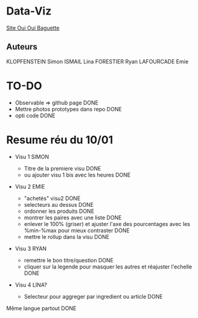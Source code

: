 # Data-Viz

 [Site Oui Oui Baguette](https://simon-klop.github.io/Data-Viz/)

## Auteurs
KLOPFENSTEIN Simon
ISMAIL Lina
FORESTIER Ryan
LAFOURCADE Emie


# TO-DO
- Observable => github page DONE
- Mettre photos prototypes dans repo DONE
- opti code DONE


# Resume réu du 10/01

+ Visu 1 SIMON
    - Titre de la premiere visu DONE
    - ou ajouter visu 1 bis avec les heures DONE

+ Visu 2 EMIE
    - "achetés" visu2 DONE
    - selecteurs au dessus DONE
    - ordonner les produits DONE
    - montrer les paires avec une liste DONE
    - enlever le 100% (griser) et ajuster l'axe des pourcentages avec les  %min-%max pour mieux contraster DONE
    - mettre le rollup dans la visu DONE 

+ Visu 3 RYAN
    - remettre le bon titre/question DONE
    - cliquer sur la legende pour masquer les autres et réajuster l'echelle DONE

+ Visu 4 LINA?
    - Selecteur pour aggreger par ingredient ou article DONE
    
    
Même langue partout DONE
